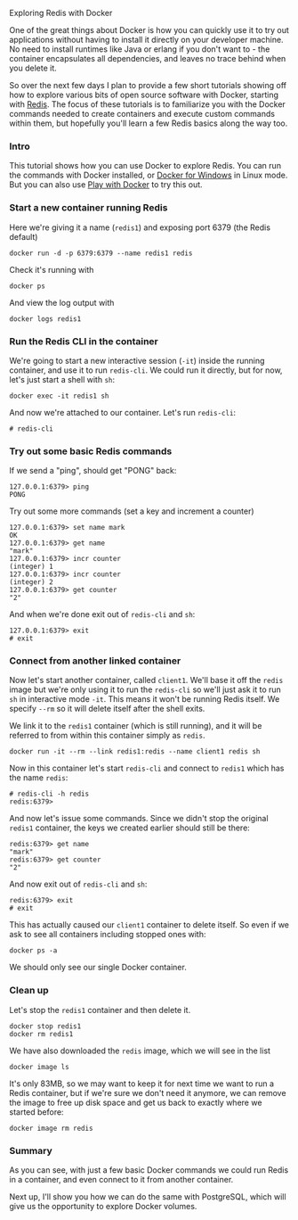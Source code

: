 Exploring Redis with Docker

One of the great things about Docker is how you can quickly use it to try out applications without having to install it directly on your developer machine. No need to install runtimes like Java or erlang if you don't want to - the container encapsulates all dependencies, and leaves no trace behind when you delete it.

So over the next few days I plan to provide a few short tutorials showing off how to explore various bits of open source software with Docker, starting with [Redis](https://redis.io/). The focus of these tutorials is to familiarize you with the Docker commands needed to create containers and execute custom commands within them, but hopefully you'll learn a few Redis basics along the way too.

### Intro

This tutorial shows how you can use Docker to explore Redis. You can run the commands with Docker installed, or [Docker for Windows](https://docs.docker.com/docker-for-windows/) in Linux mode. But you can also use [Play with Docker](https://labs.play-with-docker.com/) to try this out.

### Start a new container running Redis

Here we're giving it a name (`redis1`) and exposing port 6379 (the Redis default)

	docker run -d -p 6379:6379 --name redis1 redis

Check it's running with

	docker ps

And view the log output with

	docker logs redis1

### Run the Redis CLI in the container

We're going to start a new interactive session (`-it`) inside the running container, and use it to run `redis-cli`. We could run it directly, but for now, let's just start a shell with `sh`:

	docker exec -it redis1 sh

And now we're attached to our container. Let's run `redis-cli`:

	# redis-cli

### Try out some basic Redis commands

If we send a "ping", should get "PONG" back:

	127.0.0.1:6379> ping
	PONG

Try out some more commands (set a key and increment a counter)

	127.0.0.1:6379> set name mark
	OK
	127.0.0.1:6379> get name
	"mark"
	127.0.0.1:6379> incr counter
	(integer) 1
	127.0.0.1:6379> incr counter
	(integer) 2
	127.0.0.1:6379> get counter
	"2"

And when we're done exit out of `redis-cli` and `sh`:

	127.0.0.1:6379> exit
	# exit

### Connect from another linked container

Now let's start another container, called `client1`. We'll base it off the `redis` image but we're only using it to run the `redis-cli` so we'll just ask it to run `sh` in interactive mode `-it`. This means it won't be running Redis itself. We specify `--rm` so it will delete itself after the shell exits.

We link it to the `redis1` container (which is still running), and it will be referred to from within this container simply as `redis`.

	docker run -it --rm --link redis1:redis --name client1 redis sh

Now in this container let's start `redis-cli` and connect to `redis1` which has the name `redis`:

	# redis-cli -h redis
	redis:6379>

And now let's issue some commands. Since we didn't stop the original `redis1` container, the keys we created earlier should still be there:

	redis:6379> get name
	"mark"
	redis:6379> get counter
	"2"

And now exit out of `redis-cli` and `sh`:

	redis:6379> exit
	# exit

This has actually caused our `client1` container to delete itself. So even if we ask to see all containers including stopped ones with:

	docker ps -a

We should only see our single Docker container.

### Clean up

Let's stop the `redis1` container and then delete it.

	docker stop redis1
	docker rm redis1

We have also downloaded the `redis` image, which we will see in the list

	docker image ls

It's only 83MB, so we may want to keep it for next time we want to run a Redis container, but if we're sure we don't need it anymore, we can remove the image to free up disk space and get us back to exactly where we started before:

	docker image rm redis

### Summary

As you can see, with just a few basic Docker commands we could run Redis in a container, and even connect to it from another container.

Next up, I'll show you how we can do the same with PostgreSQL, which will give us the opportunity to explore Docker volumes.